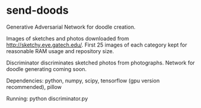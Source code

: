 # send-doods

Generative Adversarial Network for doodle creation.

Images of sketches and photos downloaded from http://sketchy.eye.gatech.edu/. First 25 images of each category kept for reasonable RAM usage and repository size.

Discriminator discriminates sketched photos from photographs. Network for doodle generating coming soon.

Dependencies: python, numpy, scipy, tensorflow (gpu version recommended), pillow

Running: python discriminator.py